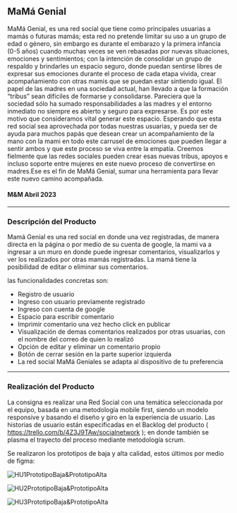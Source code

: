 ## MaMá Genial

MaMá Genial, es una red social que tiene como principales usuarias a mamás o futuras mamás; esta red no pretende limitar su uso a un grupo de edad o género, sin embargo es durante el embarazo y la primera infancia (0-5 años) cuando muchas veces se ven rebasadas por nuevas situaciones, emociones y sentimientos;  con la intención de consolidar un grupo de respaldo y brindarles un espacio seguro, donde puedan sentirse libres de expresar sus emociones durante el proceso de cada etapa vivida, crear acompañamiento con otras mamis que se puedan estar sintiendo igual. 
El papel de las madres en una sociedad actual, han llevado a que la formación “tribus” sean difíciles de formarse y  consolidarse. Pareciera que la sociedad sólo ha sumado responsabilidades a las madres y el entorno inmediato no siempre es abierto y seguro para expresarse. Es por este motivo que consideramos vital generar este espacio. Esperando que esta red social sea aprovechada por todas nuestras usuarias, y pueda ser de ayuda para muchos papás que desean crear un acompañamiento de la mano con la mami en todo este carrusel de emociones que pueden llegar a sentir ambos y que este proceso se viva entre la empatía.
Creemos fielmente que las redes sociales pueden crear esas nuevas tribus, apoyos e incluso soporte entre mujeres en este nuevo proceso de convertirse en madres.Ese es el fin de MaMá Genial, sumar una herramienta para llevar este nuevo camino acompañada.

#### M&M Abril 2023


***

### Descripción del Producto

Mamá Genial es una red social en donde una vez registradas, de manera directa en la página o por medio de su cuenta de google, la mami va a ingresar a un muro en donde puede ingresar comentarios, visualizarlos y ver los realizados por otras mamás registradas. La mamá tiene la posibilidad de editar o eliminar sus comentarios.

las funcionalidades concretas son:

* Registro de usuario
* Ingreso con usuario previamente registrado 
* Ingreso con cuenta de google
* Espacio para escribir comentario
* Imprimir comentario una vez hecho click en publicar
* Visualización de demas comentarios realizados por otras usuarias, con el nombre del correo de quien lo realizó 
* Opción de editar y eliminar un comentario propio
* Botón de cerrar sesión en la parte superior izquierda
* La red social MaMá Geniales se adapta al dispositivo de tu preferencia

***

### Realización del Producto

La consigna es realizar una Red Social con una temática seleccionada por el equipo, basada en una metodología mobile first, siendo un modelo responsive y basando el diseño y giro en la experiencia de usuario. Las historias de usuario están especificadas en el Backlog del producto ( https://trello.com/b/4Z3J9TAw/socialnetwork ); en donde también se plasma el trayecto del proceso mediante metodología scrum. 


Se realizaron los prototipos de baja y alta calidad, estos últimos por medio de figma:

 ![HU1PrototipoBaja&PrototipoAlta](HU1.JPG)

 ![HU2PrototipoBaja&PrototipoAlta](HU2.JPG)

 ![HU3PrototipoBaja&PrototipoAlta](HU3.JPG)



